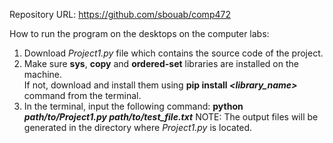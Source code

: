 <!--CURRENTLY PRIVATE-->
Repository URL: https://github.com/sbouab/comp472
<br>
<!--MODIFY WHEN TESTED ON LAB COMPUTERS-->
How to run the program on the desktops on the computer labs:<br>
1) Download <i>Project1.py</i> file which contains the source code of the project.
2) Make sure <b>sys</b>, <b>copy</b> and <b>ordered-set</b> libraries are installed on the machine.<br>
   If not, download and install them using <b>pip install <i><library_name></i></b> command from the terminal.
3) In the terminal, input the following command: <b>python <i>path/to/Project1.py path/to/test_file.txt</i></b>
NOTE: The output files will be generated in the directory where <i>Project1.py</i> is located.
